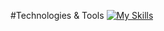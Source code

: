 #Technologies & Tools
[![My Skills](https://skillicons.dev/icons?i=js,docker,python,cpp,flask,git,pytorch,tensorflow,kubernetes&theme=light)](https://skillicons.dev)
